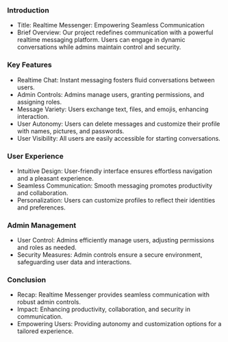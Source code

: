  ### Introduction

- Title: Realtime Messenger: Empowering Seamless Communication
- Brief Overview: Our project redefines communication with a powerful realtime messaging platform. Users can engage in dynamic conversations while admins maintain control and security.
### Key Features

- Realtime Chat: Instant messaging fosters fluid conversations between users.
- Admin Controls: Admins manage users, granting permissions, and assigning roles.
- Message Variety: Users exchange text, files, and emojis, enhancing interaction.
- User Autonomy: Users can delete messages and customize their profile with names, pictures, and passwords.
- User Visibility: All users are easily accessible for starting conversations.
### User Experience

- Intuitive Design: User-friendly interface ensures effortless navigation and a pleasant experience.
- Seamless Communication: Smooth messaging promotes productivity and collaboration.
- Personalization: Users can customize profiles to reflect their identities and preferences.
 ### Admin Management

- User Control: Admins efficiently manage users, adjusting permissions and roles as needed.
- Security Measures: Admin controls ensure a secure environment, safeguarding user data and interactions.
### Conclusion

- Recap: Realtime Messenger provides seamless communication with robust admin controls.
- Impact: Enhancing productivity, collaboration, and security in communication.
- Empowering Users: Providing autonomy and customization options for a tailored experience.
